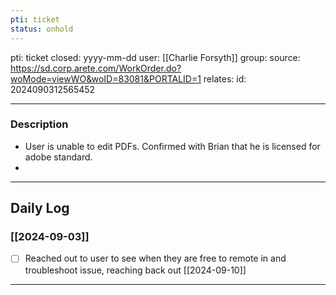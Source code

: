 ```yaml
---
pti: ticket
status: onhold
---
```

pti: ticket 
closed: yyyy-mm-dd
user: [[Charlie Forsyth]]
group: 
source: https://sd.corp.arete.com/WorkOrder.do?woMode=viewWO&woID=83081&PORTALID=1
relates: 
id: 2024090312565452

---
### Description
- User is unable to edit PDFs. Confirmed with Brian that he is licensed for adobe standard. 
-

---
## Daily Log
### [[2024-09-03]]
- [ ] Reached out to user to see when they are free to remote in and troubleshoot issue, reaching back out [[2024-09-10]]
---





